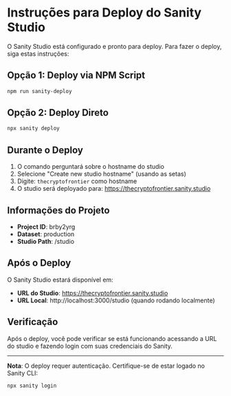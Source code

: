 # Instruções para Deploy do Sanity Studio

O Sanity Studio está configurado e pronto para deploy. Para fazer o deploy, siga estas instruções:

## Opção 1: Deploy via NPM Script

```bash
npm run sanity-deploy
```

## Opção 2: Deploy Direto

```bash
npx sanity deploy
```

## Durante o Deploy

1. O comando perguntará sobre o hostname do studio
2. Selecione "Create new studio hostname" (usando as setas)
3. Digite: `thecryptofrontier` como hostname
4. O studio será deployado para: https://thecryptofrontier.sanity.studio

## Informações do Projeto

- **Project ID**: brby2yrg
- **Dataset**: production
- **Studio Path**: /studio

## Após o Deploy

O Sanity Studio estará disponível em:
- **URL do Studio**: https://thecryptofrontier.sanity.studio
- **URL Local**: http://localhost:3000/studio (quando rodando localmente)

## Verificação

Após o deploy, você pode verificar se está funcionando acessando a URL do studio e fazendo login com suas credenciais do Sanity.

---

**Nota**: O deploy requer autenticação. Certifique-se de estar logado no Sanity CLI:
```bash
npx sanity login
```